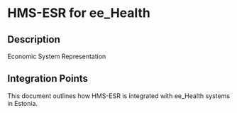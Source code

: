 # HMS-ESR for ee_Health

## Description

Economic System Representation

## Integration Points

This document outlines how HMS-ESR is integrated with ee_Health systems in Estonia.
